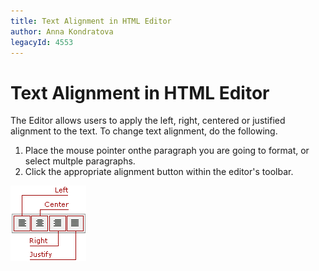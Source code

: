 ```yaml
---
title: Text Alignment in HTML Editor
author: Anna Kondratova
legacyId: 4553
---
```

# Text Alignment in HTML Editor
The Editor allows users to apply the left, right, centered or justified alignment to the text. To change text alignment, do the following.
1. Place the mouse pointer onthe paragraph you are going to format, or select multple paragraphs.
2. Click the appropriate alignment button within the editor's toolbar.

![ASPxHtmlEditor-Buttons-Align](../../../images/img7431.png)